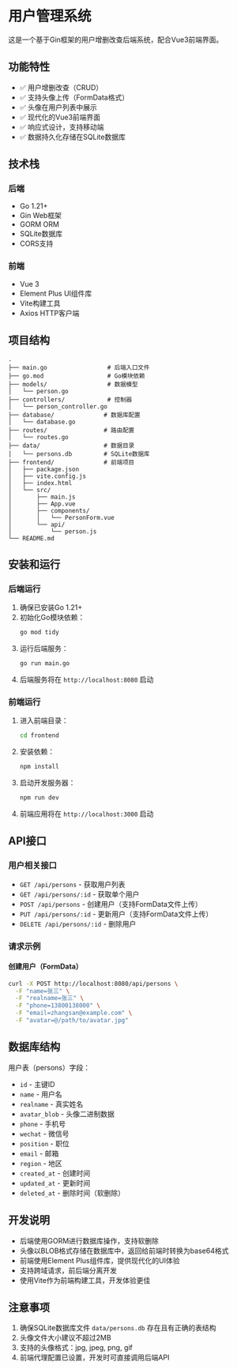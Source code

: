 # 用户管理系统

这是一个基于Gin框架的用户增删改查后端系统，配合Vue3前端界面。

## 功能特性

- ✅ 用户增删改查（CRUD）
- ✅ 支持头像上传（FormData格式）
- ✅ 头像在用户列表中展示
- ✅ 现代化的Vue3前端界面
- ✅ 响应式设计，支持移动端
- ✅ 数据持久化存储在SQLite数据库

## 技术栈

### 后端
- Go 1.21+
- Gin Web框架
- GORM ORM
- SQLite数据库
- CORS支持

### 前端
- Vue 3
- Element Plus UI组件库
- Vite构建工具
- Axios HTTP客户端

## 项目结构

```
.
├── main.go                 # 后端入口文件
├── go.mod                  # Go模块依赖
├── models/                 # 数据模型
│   └── person.go
├── controllers/            # 控制器
│   └── person_controller.go
├── database/              # 数据库配置
│   └── database.go
├── routes/                # 路由配置
│   └── routes.go
├── data/                  # 数据目录
│   └── persons.db         # SQLite数据库
├── frontend/              # 前端项目
│   ├── package.json
│   ├── vite.config.js
│   ├── index.html
│   └── src/
│       ├── main.js
│       ├── App.vue
│       ├── components/
│       │   └── PersonForm.vue
│       └── api/
│           └── person.js
└── README.md
```

## 安装和运行

### 后端运行

1. 确保已安装Go 1.21+
2. 初始化Go模块依赖：
   ```bash
   go mod tidy
   ```
3. 运行后端服务：
   ```bash
   go run main.go
   ```
4. 后端服务将在 `http://localhost:8080` 启动

### 前端运行

1. 进入前端目录：
   ```bash
   cd frontend
   ```
2. 安装依赖：
   ```bash
   npm install
   ```
3. 启动开发服务器：
   ```bash
   npm run dev
   ```
4. 前端应用将在 `http://localhost:3000` 启动

## API接口

### 用户相关接口

- `GET /api/persons` - 获取用户列表
- `GET /api/persons/:id` - 获取单个用户
- `POST /api/persons` - 创建用户（支持FormData文件上传）
- `PUT /api/persons/:id` - 更新用户（支持FormData文件上传）
- `DELETE /api/persons/:id` - 删除用户

### 请求示例

#### 创建用户（FormData）
```bash
curl -X POST http://localhost:8080/api/persons \
  -F "name=张三" \
  -F "realname=张三" \
  -F "phone=13800138000" \
  -F "email=zhangsan@example.com" \
  -F "avatar=@/path/to/avatar.jpg"
```

## 数据库结构

用户表（persons）字段：
- `id` - 主键ID
- `name` - 用户名
- `realname` - 真实姓名
- `avatar_blob` - 头像二进制数据
- `phone` - 手机号
- `wechat` - 微信号
- `position` - 职位
- `email` - 邮箱
- `region` - 地区
- `created_at` - 创建时间
- `updated_at` - 更新时间
- `deleted_at` - 删除时间（软删除）

## 开发说明

- 后端使用GORM进行数据库操作，支持软删除
- 头像以BLOB格式存储在数据库中，返回给前端时转换为base64格式
- 前端使用Element Plus组件库，提供现代化的UI体验
- 支持跨域请求，前后端分离开发
- 使用Vite作为前端构建工具，开发体验更佳

## 注意事项

1. 确保SQLite数据库文件 `data/persons.db` 存在且有正确的表结构
2. 头像文件大小建议不超过2MB
3. 支持的头像格式：jpg, jpeg, png, gif
4. 前端代理配置已设置，开发时可直接调用后端API 